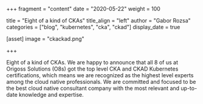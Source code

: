 +++
fragment = "content"
date = "2020-05-22"
weight = 100

title = "Eight of a kind of CKAs"
title_align = "left"
author = "Gabor Rozsa"
categories = ["blog", "kubernetes", "cka", "ckad"]
display_date = true

[asset]
  image = "ckackad.png"

+++

Eight of a kind of CKAs.  We are happy to announce that all 8 of us at
Origoss Solutions (O8s) got the top level CKA and CKAD Kubernetes
certifications, which means we are recognized as the highest level experts
among the cloud native professionals.  We are committed and focused to be
the best cloud native consultant company with the most relevant and
up-to-date knowledge and expertise.
